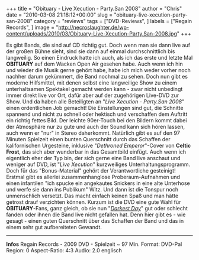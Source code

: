 +++
title = "Obituary - Live Xecution - Party.San 2008"
author = "Chris"
date = "2010-03-08 21:18:12+00:00"
slug = "obituary-live-xecution-party-san-2008"
category = "reviews"
tags = ["DVD-Reviews", ]
labels = ["Regain Records", ]
image = "http://necroslaughter.de/wp-content/uploads/2010/03/Obituary-Live-Xecution-Party.San-2008.jpg"
+++

Es gibt Bands, die sind auf CD richtig gut. Doch wenn man sie dann live auf der großen Bühne sieht, sind sie dann auf einmal durchschnittlich bis langweilig. So einen Eindruck hatte ich auch, als ich das erste und letzte Mal **OBITUARY** auf dem Wacken Open Air gesehen habe.
Auch wenn ich hin und wieder die Musik gerne gehört habe, habe ich mich weder vorher noch nachher darum gekümmert, die Band nochmal zu sehen.
Doch nun gibt es moderne Hilfsmittel, mit denen selbst eine langweilige Show zu einem unterhaltsamen Spektakel gemacht werden kann - zwar nicht unbedingt immer direkt live vor Ort, dafür aber auf der zugehörigen Live-DVD zur Show. Und da haben alle Beteiligten an "_Live Xecution - Party.San 2008_" einen ordentlichen Job gemacht! Die Einstellungen sind gut, die Schnitte spannend und nicht zu schnell oder hektisch und verschaffen dem Auftritt ein richtig fettes Bild. Der leichte 90er-Touch bei den Bildern kommt dabei der Atmosphäre nur zu gute und auch der Sound kann sich hören lassen, auch wenn er "nur" in Stereo daherkommt.
Natürlich gibt es auf den 97 Minuten Spielzeit einen bunten Querschnitt durch das Schaffen der kalifornischen Urgesteine, inklusive "_Dethroned Emperor_"-Cover von **Celtic Frost**, das sich aber wunderbar in das Gesamtbild einfügt.
Auch wenn ich eigentlich eher der Typ bin, der sich gerne eine Band live anschaut und weniger auf DVD, ist "_Live Xecution_" kurzweiliges Unterhaltungsprogramm.
Doch für das "Bonus-Material" gehört der Verantwortliche gesteinigt! Erstmal gibt es allerlei zusammenhanglose Proberaum-Aufnahmen und einen infantilen "ich spucke ein angekautes Snickers in eine alte Unterhose und werfe sie dann ins Publikum" Witz. Und dann ist die Tonspur noch unmenschlich versetzt. Das macht einfach keinen Spaß und man hätte getrost drauf verzichten können.
Kurzum ist die DVD eine gute Wahl für **OBITUARY**-Fans, ganz gleich, ob sie nun "_<a href="http://necroslaughter.de/2009/05/obituary-darkest-day/">Darkest Day</a>_" gut oder schlecht fanden oder ihnen die Band live nicht gefallen hat. Denn hier gibt es - wie gesagt - einen guten Querschnitt über das Schaffen der Band und das in einem sehr gut aufbereiteten Gewandt.



---
**Infos**
Regain Records - 2009
DVD - Spielzeit ~ 97 Min.
Format: DVD-Pal
Region: 0
Aspect-Ratio: 4:3
Audio: 2.0 englisch
